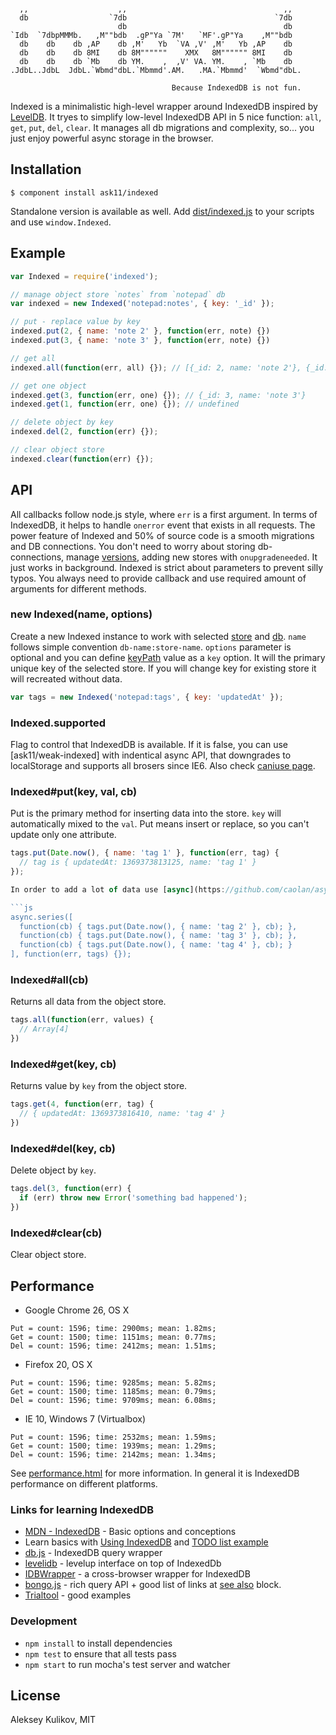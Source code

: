 ```

  ,,                    ,,                                   ,,
  db                  `7db                                 `7db
                        db                                   db
`Idb  `7dbpMMMb.   ,M""bdb  .gP"Ya `7M'   `MF'.gP"Ya    ,M""bdb
  db    db    db ,AP    db ,M'   Yb  `VA ,V' ,M'   Yb ,AP    db
  db    db    db 8MI    db 8M""""""    XMX   8M"""""" 8MI    db
  db    db    db `Mb    db YM.    ,  ,V' VA. YM.    , `Mb    db
.JdbL..JdbL  JdbL.`Wbmd"dbL.`Mbmmd'.AM.   .MA.`Mbmmd'  `Wbmd"dbL.

                                    Because IndexedDB is not fun.
```

Indexed is a minimalistic high-level wrapper around IndexedDB inspired by [LevelDB](https://code.google.com/p/leveldb/).
It tryes to simplify low-level IndexedDB API in 5 nice function: `all`, `get`, `put`, `del`, `clear`. It manages all db migrations and complexity, so... you just enjoy powerful async storage in the browser.

## Installation

    $ component install ask11/indexed

Standalone version is available as well. Add [dist/indexed.js](https://github.com/ask11/indexed/blob/master/dist/indexed.js) to your scripts and use `window.Indexed`.

## Example

```js
var Indexed = require('indexed');

// manage object store `notes` from `notepad` db
var indexed = new Indexed('notepad:notes', { key: '_id' });

// put - replace value by key
indexed.put(2, { name: 'note 2' }, function(err, note) {})
indexed.put(3, { name: 'note 3' }, function(err, note) {})

// get all
indexed.all(function(err, all) {}); // [{_id: 2, name: 'note 2'}, {_id: 3, name: 'note 3'}]

// get one object
indexed.get(3, function(err, one) {}); // {_id: 3, name: 'note 3'}
indexed.get(1, function(err, one) {}); // undefined

// delete object by key
indexed.del(2, function(err) {});

// clear object store
indexed.clear(function(err) {});
```

## API

All callbacks follow node.js style, where `err` is a first argument. In terms of IndexedDB, it helps to handle `onerror` event that exists in all requests. The power feature of Indexed and 50% of source code is a smooth migrations and DB connections. You don't need to worry about storing db-connections, manage [versions](https://developer.mozilla.org/en-US/docs/IndexedDB/Basic_Concepts_Behind_IndexedDB#gloss_version), adding new stores with `onupgradeneeded`. It just works in background.
Indexed is strict about parameters to prevent silly typos. You always need to provide callback and use required amount of arguments for different methods.

### new Indexed(name, options)

Create a new Indexed instance to work with selected [store](https://developer.mozilla.org/en-US/docs/IndexedDB/IDBObjectStore) and [db](https://developer.mozilla.org/en-US/docs/IndexedDB/IDBDatabase). `name` follows simple convention `db-name:store-name`.
`options` parameter is optional and you can define [keyPath](https://developer.mozilla.org/en-US/docs/IndexedDB/Basic_Concepts_Behind_IndexedDB#gloss_keypath) value as a `key` option. It will the primary unique key of the selected store. If you will change key for existing store it will recreated without data.

```js
var tags = new Indexed('notepad:tags', { key: 'updatedAt' });
```

### Indexed.supported

Flag to control that IndexedDB is available. If it is false, you can use [ask11/weak-indexed] with indentical async API, that downgrades to localStorage and supports all brosers since IE6. Also check [caniuse page](http://caniuse.com/#search=indexeddb).

### Indexed#put(key, val, cb)

Put is the primary method for inserting data into the store. `key` will automatically mixed to the `val`. Put means insert or replace, so you can't update only one attribute.

```js
tags.put(Date.now(), { name: 'tag 1' }, function(err, tag) {
  // tag is { updatedAt: 1369373813125, name: 'tag 1' }
});

In order to add a lot of data use [async](https://github.com/caolan/async) control-flow library.

```js
async.series([
  function(cb) { tags.put(Date.now(), { name: 'tag 2' }, cb); },
  function(cb) { tags.put(Date.now(), { name: 'tag 3' }, cb); },
  function(cb) { tags.put(Date.now(), { name: 'tag 4' }, cb); }
], function(err, tags) {});
```

### Indexed#all(cb)

Returns all data from the object store.

```js
tags.all(function(err, values) {
  // Array[4]
})
```

### Indexed#get(key, cb)

Returns value by `key` from the object store.

```js
tags.get(4, function(err, tag) {
  // { updatedAt: 1369373816410, name: 'tag 4' }
})
```

### Indexed#del(key, cb)

Delete object by `key`.

```js
tags.del(3, function(err) {
  if (err) throw new Error('something bad happened');
})
```

### Indexed#clear(cb)

Clear object store.

## Performance

- Google Chrome 26, OS X
```
Put = count: 1596; time: 2900ms; mean: 1.82ms;
Get = count: 1500; time: 1151ms; mean: 0.77ms;
Del = count: 1596; time: 2412ms; mean: 1.51ms;
```

- Firefox 20, OS X
```
Put = count: 1596; time: 9285ms; mean: 5.82ms;
Get = count: 1500; time: 1185ms; mean: 0.79ms;
Del = count: 1596; time: 9709ms; mean: 6.08ms;
```

- IE 10, Windows 7 (Virtualbox)
```
Put = count: 1596; time: 2532ms; mean: 1.59ms;
Get = count: 1500; time: 1939ms; mean: 1.29ms;
Del = count: 1596; time: 2142ms; mean: 1.34ms;
```

See [performance.html](https://github.com/ask11/indexed/blob/master/performance.html) for more information. In general it is IndexedDB performance on different platforms.

### Links for learning IndexedDB

  - [MDN - IndexedDB](https://developer.mozilla.org/en-US/docs/IndexedDB/Basic_Concepts_Behind_IndexedDB) - Basic options and conceptions
  - Learn basics with [Using IndexedDB](https://developer.mozilla.org/en-US/docs/IndexedDB/Using_IndexedDB) and [TODO list example](http://www.html5rocks.com/en/tutorials/indexeddb/todo/)
  - [db.js](https://github.com/aaronpowell/db.js) - IndexedDB query wrapper
  - [levelidb](https://github.com/Raynos/levelidb) - levelup interface on top of IndexedDb
  - [IDBWrapper](https://github.com/jensarps/IDBWrapper) - a cross-browser wrapper for IndexedDB
  - [bongo.js](https://github.com/aaronshaf/bongo.js) - rich query API + good list of links at [see also](https://github.com/aaronshaf/bongo.js#see-also) block.
  - [Trialtool](http://nparashuram.com/trialtool/index.html#example=/IndexedDB/trialtool/webkitIndexedDB.html&selected=#prereq&) - good examples

### Development

  - `npm install` to install dependencies
  - `npm test` to ensure that all tests pass
  - `npm start` to run mocha's test server and watcher

## License

  Aleksey Kulikov, MIT
